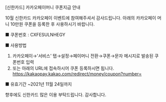[신한카드] 카카오페이머니 쿠폰지급 안내

10월 신한카드 카카오페이 이벤트에 참여해주셔서 감사드립니다. 
아래의 카카오페이 머니 10만원 쿠폰을 등록한 후 사용하시기 바랍니다. 

■ 쿠폰번호 : CXFESULNHEGY

■ 사용방법
1. 카카오페이→'서비스' 탭→설정→페이머니 전환→쿠폰→문자 메시지로 발송된 쿠폰번호 입력
2. 또는 아래의 URL에 접속하시어 쿠폰 등록하시면 됩니다.
https://kakaopay.kakao.com/redirect/money/coupon?number=

■ 유효기간
~2021년 11월 24일까지

향후에도 신한카드 많은 이용 부탁드립니다. 
감사합니다.